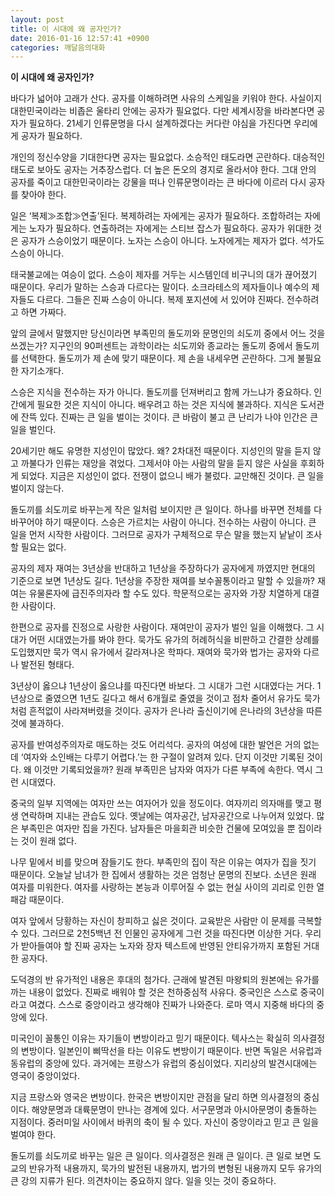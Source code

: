 ```yaml
---
layout: post
title: 이 시대에 왜 공자인가?
date: 2016-01-16 12:57:41 +0900
categories: 깨달음의대화
---
```

**이 시대에 왜 공자인가?** 

  


바다가 넓어야 고래가 산다. 공자를 이해하려면 사유의 스케일을 키워야 한다. 사실이지 대한민국이라는 비좁은 울타리 안에는 공자가 필요없다. 다만 세계시장을 바라본다면 공자가 필요하다. 21세기 인류문명을 다시 설계하겠다는 커다란 야심을 가진다면 우리에게 공자가 필요하다. 

  


개인의 정신수양을 기대한다면 공자는 필요없다. 소승적인 태도라면 곤란하다. 대승적인 태도로 보아도 공자는 거추장스럽다. 더 높은 돈오의 경지로 올라서야 한다. 그대 안의 공자를 죽이고 대한민국이라는 강물을 떠나 인류문명이라는 큰 바다에 이르러 다시 공자를 찾아야 한다. 

  


일은 ‘복제≫조합≫연출’된다. 복제하려는 자에게는 공자가 필요하다. 조합하려는 자에게는 노자가 필요하다. 연출하려는 자에게는 스티브 잡스가 필요하다. 공자가 위대한 것은 공자가 스승이었기 때문이다. 노자는 스승이 아니다. 노자에게는 제자가 없다. 석가도 스승이 아니다. 

  


태국불교에는 여승이 없다. 스승이 제자를 거두는 시스템인데 비구니의 대가 끊어졌기 때문이다. 우리가 말하는 스승과 다르다는 말이다. 소크라테스의 제자들이나 예수의 제자들도 다르다. 그들은 진짜 스승이 아니다. 복제 포지션에 서 있어야 진짜다. 전수하려고 하면 가짜다. 

  


앞의 글에서 말했지만 당신이라면 부족민의 돌도끼와 문명인의 쇠도끼 중에서 어느 것을 쓰겠는가? 지구인의 90퍼센트는 과학이라는 쇠도끼와 종교라는 돌도끼 중에서 돌도끼를 선택한다. 돌도끼가 제 손에 맞기 때문이다. 제 손을 내세우면 곤란하다. 그게 불필요한 자기소개다. 

  


스승은 지식을 전수하는 자가 아니다. 돌도끼를 던져버리고 함께 가느냐가 중요하다. 인간에게 필요한 것은 지식이 아니다. 배우려고 하는 것은 지식에 불과하다. 지식은 도서관에 잔뜩 있다. 진짜는 큰 일을 벌이는 것이다. 큰 바람이 불고 큰 난리가 나야 인간은 큰 일을 벌인다. 

  


20세기만 해도 유명한 지성인이 많았다. 왜? 2차대전 때문이다. 지성인의 말을 듣지 않고 까불다가 인류는 재앙을 겪었다. 그제서야 아는 사람의 말을 듣지 않은 사실을 후회하게 되었다. 지금은 지성인이 없다. 전쟁이 없으니 배가 불렀다. 교만해진 것이다. 큰 일을 벌이지 않는다. 

  


돌도끼를 쇠도끼로 바꾸는게 작은 일처럼 보이지만 큰 일이다. 하나를 바꾸면 전체를 다 바꾸어야 하기 때문이다. 스승은 가르치는 사람이 아니다. 전수하는 사람이 아니다. 큰 일을 먼저 시작한 사람이다. 그러므로 공자가 구체적으로 무슨 말을 했는지 낱낱이 조사할 필요는 없다. 

  


공자의 제자 재여는 3년상을 반대하고 1년상을 주장하다가 공자에게 까였지만 현대의 기준으로 보면 1년상도 길다. 1년상을 주장한 재여를 보수꼴통이라고 말할 수 있을까? 재여는 유물론자에 급진주의자라 할 수도 있다. 학문적으로는 공자와 가장 치열하게 대결한 사람이다. 

  


한편으로 공자를 진정으로 사랑한 사람이다. 재여만이 공자가 벌인 일을 이해했다. 그 시대가 어떤 시대였는가를 봐야 한다. 묵가도 유가의 허례허식을 비판하고 간결한 상례를 도입했지만 묵가 역시 유가에서 갈라져나온 학파다. 재여와 묵가와 법가는 공자와 다르나 발전된 형태다. 

  


3년상이 옳으냐 1년상이 옳으냐를 따진다면 바보다. 그 시대가 그런 시대였다는 거다. 1년상으로 줄였으면 1년도 길다고 해서 6개월로 줄였을 것이고 점차 줄어서 유가도 묵가처럼 흔적없이 사라져버렸을 것이다. 공자가 은나라 출신이기에 은나라의 3년상을 따른 것에 불과하다. 

  


공자를 반여성주의자로 매도하는 것도 어리석다. 공자의 여성에 대한 발언은 거의 없는데 ‘여자와 소인배는 다루기 어렵다.’는 한 구절이 알려져 있다. 단지 이것만 기록된 것이다. 왜 이것만 기록되었을까? 원래 부족민은 남자와 여자가 다른 부족에 속한다. 역시 그런 시대였다. 

  


중국의 일부 지역에는 여자만 쓰는 여자어가 있을 정도이다. 여자끼리 의자매를 맺고 평생 연락하며 지내는 관습도 있다. 옛날에는 여자공간, 남자공간으로 나누어져 있었다. 많은 부족민은 여자만 집을 가진다. 남자들은 마을회관 비슷한 건물에 모여있을 뿐 집이라는 것이 원래 없다. 

  


나무 밑에서 비를 맞으며 잠들기도 한다. 부족민의 집이 작은 이유는 여자가 집을 짓기 때문이다. 오늘날 남녀가 한 집에서 생활하는 것은 엄청난 문명의 진보다. 소년은 원래 여자를 미워한다. 여자를 사랑하는 본능과 이루어질 수 없는 현실 사이의 괴리로 인한 열패감 때문이다. 

  


여자 앞에서 당황하는 자신이 창피하고 싫은 것이다. 교육받은 사람만 이 문제를 극복할 수 있다. 그러므로 2천5백년 전 인물인 공자에게 그런 것을 따진다면 이상한 거다. 우리가 받아들여야 할 진짜 공자는 노자와 장자 텍스트에 반영된 안티유가까지 포함된 거대한 공자다. 

  


도덕경의 반 유가적인 내용은 후대의 첨가다. 근래에 발견된 마왕퇴의 원본에는 유가를 까는 내용이 없었다. 진짜로 배워야 할 것은 천하중심적 사유다. 중국인은 스스로 중국이라고 여겼다. 스스로 중앙이라고 생각해야 진짜가 나와준다. 로마 역시 지중해 바다의 중앙에 있다. 

  


미국인이 꼴통인 이유는 자기들이 변방이라고 믿기 때문이다. 텍사스는 확실히 의사결정의 변방이다. 일본인이 삐딱선을 타는 이유도 변방이기 때문이다. 반면 독일은 서유럽과 동유럽의 중앙에 있다. 과거에는 프랑스가 유럽의 중심이었다. 지리상의 발견시대에는 영국이 중앙이었다. 

  


지금 프랑스와 영국은 변방이다. 한국은 변방이지만 관점을 달리 하면 의사결정의 중심이다. 해양문명과 대륙문명이 만나는 경계에 있다. 서구문명과 아시아문명이 충돌하는 지점이다. 중러미일 사이에서 바퀴의 축이 될 수 있다. 자신이 중앙이라고 믿고 큰 일을 벌여야 한다. 

  


돌도끼를 쇠도끼로 바꾸는 일은 큰 일이다. 의사결정은 원래 큰 일이다. 큰 일로 보면 도교의 반유가적 내용까지, 묵가의 발전된 내용까지, 법가의 변형된 내용까지 모두 유가의 큰 강의 지류가 된다. 의견차이는 중요하지 않다. 일을 잇는 것이 중요하다.